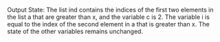 Output State: The list ind contains the indices of the first two elements in the list a that are greater than x, and the variable c is 2. The variable i is equal to the index of the second element in a that is greater than x. The state of the other variables remains unchanged.